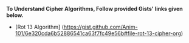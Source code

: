**To Understand Cipher Algorithms, Follow provided Gists' links given below.**
  
  - [Rot 13 Algorithm] (https://gist.github.com/Anim-101/6e320cda6b52886541ca63f7fc49e56b#file-rot-13-cipher-org)
